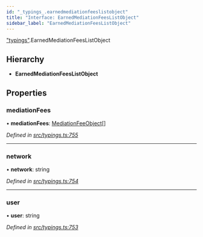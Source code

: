 ```yaml
---
id: "_typings_.earnedmediationfeeslistobject"
title: "Interface: EarnedMediationFeesListObject"
sidebar_label: "EarnedMediationFeesListObject"
---
```


["typings"](../modules/_typings_.md).EarnedMediationFeesListObject

## Hierarchy

* **EarnedMediationFeesListObject**

## Properties

### mediationFees

•  **mediationFees**: [MediationFeeObject](_typings_.mediationfeeobject.md)[]

*Defined in [src/typings.ts:755](https://github.com/trustlines-protocol/clientlib/blob/f60ef2b/src/typings.ts#L755)*

___

### network

•  **network**: string

*Defined in [src/typings.ts:754](https://github.com/trustlines-protocol/clientlib/blob/f60ef2b/src/typings.ts#L754)*

___

### user

•  **user**: string

*Defined in [src/typings.ts:753](https://github.com/trustlines-protocol/clientlib/blob/f60ef2b/src/typings.ts#L753)*
